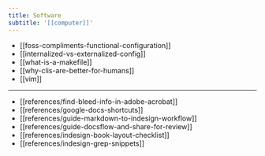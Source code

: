 ```yaml
---
title: Software
subtitle: '[[computer]]'
---
```


- [[foss-compliments-functional-configuration]]
- [[internalized-vs-externalized-config]]
- [[what-is-a-makefile]]
- [[why-clis-are-better-for-humans]]
- [[vim]]

---

- [[references/find-bleed-info-in-adobe-acrobat]]
- [[references/google-docs-shortcuts]]
- [[references/guide-markdown-to-indesign-workflow]]
- [[references/guide-docsflow-and-share-for-review]]
- [[references/indesign-book-layout-checklist]]
- [[references/indesign-grep-snippets]]

